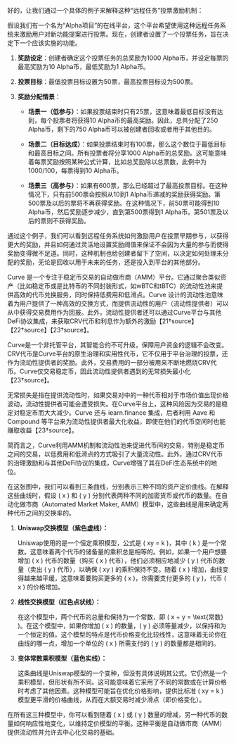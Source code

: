 好的，让我们通过一个具体的例子来解释这种“远程任务”投票激励机制：

假设我们有一个名为“Alpha项目”的在线平台，这个平台希望使用这种远程任务系统来激励用户对新功能提案进行投票。现在，创建者设置了一个投票任务，旨在决定下一个应该实施的功能。

1. **奖励设定**：创建者确定这个投票任务的总奖励为1000 Alpha币，并设定每票的最高奖励为10 Alpha币，最低奖励为1 Alpha币。

2. **投票目标**：最低投票目标设置为50票，最高投票目标设为500票。

3. **奖励分配情景**：

   - **场景一（低参与）**：如果投票结束时只有25票，这意味着最低目标没有达到，每个投票者将获得10 Alpha币的最高奖励。因此，总共分配了250 Alpha币，剩下的750 Alpha币可以被创建者回收或者用于其他目的。
   
   - **场景二（目标达成）**：如果投票结束时有100票，那么这个数位于最低目标和最高目标之间。所有投票者将分享1000 Alpha币的总奖励。这可能意味着每票奖励按照某种公式计算，比如总奖励除以总票数，此例中为1000/100，每票得到10 Alpha币。
   
   - **场景三（高参与）**：如果有600票，那么已经超过了最高投票目标。在这种情况下，只有前500票会按照从10到1 Alpha币递减的奖励获得奖励。第500票及以后的票将不再获得奖励。在这种情况下，前50票可能得到10 Alpha币，然后奖励逐步减少，直到第500票得到1 Alpha币。第501票及以后的票则不获得奖励。

通过这个例子，我们可以看到远程任务系统如何激励用户在投票早期参与，以获得更大的奖励，并且如何通过灵活地设置奖励阈值来保证不会因为大量的参与而使得奖励变得微不足道。同时，这种机制也给创建者留下了空间，以决定如何处理未分配的奖励，无论是回收以用于未来的任务，还是投入到平台的其他部分。

Curve 是一个专注于稳定币交易的自动做市商（AMM）平台。它通过聚合类似资产（比如稳定币或是比特币的不同封装形式，如wBTC和tBTC）的流动性池来提供高效的代币兑换服务，同时保持低费用和低滑点。Curve 设计的流动性池意味着为用户提供了一种高效的交换方式，而提供流动性的用户（流动性提供者）可以从中获得交易费用作为回报。此外，流动性提供者还可以通过Curve平台与其他DeFi协议集成，来获取CRV代币和利息作为额外的激励【21†source】【22†source】【23†source】。

Curve是一个非托管平台，其智能合约不可升级，保障用户资金的逻辑不会改变。CRV代币是Curve平台的原生治理和实用性代币，它不仅用于平台治理的投票，还作为流动性提供者的奖励。此外，交易费用的一部分被用来不断地燃烧CRV代币。Curve仅交易稳定币，因此流动性提供者遇到的无常损失最小化【23†source】。

无常损失是指在提供流动性时，如果交易对中的一种代币相对于市场价值出现价格波动，流动性提供者可能会遭受损失。在Curve平台上，这种风险因为交易的是稳定对稳定币而大大减少。Curve 还与 iearn.finance 集成，后者利用 Aave 和 Compound 等平台来为流动性提供者最大化收益，即使在他们的代币空闲时也能赚取收益【23†source】。

简而言之，Curve利用AMM机制和流动性池来促进代币间的交易，特别是稳定币之间的交易，以低费用和低滑点的方式吸引了大量流动性。此外，通过CRV代币的治理激励和与其他DeFi协议的集成，Curve增强了其在DeFi生态系统中的地位。

在这张图中，我们可以看到三条曲线，分别表示三种不同的资产定价曲线。在解释这些曲线时，假设 \( x \) 和 \( y \) 分别代表两种不同的加密货币或代币的数量。在自动化做市商（Automated Market Maker, AMM）模型中，这些曲线是用来确定两种代币之间的交换率的。

1. **Uniswap交换模型（紫色虚线）：**
   
   Uniswap使用的是一个恒定乘积模型，公式是 \( xy = k \)，其中 \( k \) 是一个常数。这意味着两个代币的储备量的乘积总是相等的。例如，如果一个用户想要增加 \( x \) 代币的数量（购买 \( x \) 代币），他们必须相应地减少 \( y \) 代币的数量（卖出 \( y \) 代币），以确保 \( xy \) 的乘积保持不变。随着 \( x \) 增加，曲线变得越来越平缓，这意味着要购买更多的 \( x \)，你需要支付更多的 \( y \)，代币 \( x \) 的价格增加。

2. **线性交换模型（红色点状线）：**
   
   在这个模型中，两个代币的总量和保持为一个常数，即 \( x + y = \text{常数} \)。在这个模型中，如果你增加 \( x \) 的数量，\( y \) 必须等量减少，以保持和为一个恒定的值。这个模型的特点是代币价格变化比较线性，这意味着无论你在曲线的哪一点，增加一个单位的 \( x \) 所需支付的 \( y \) 的数量都是相同的。

3. **变体常数乘积模型（蓝色实线）：**
   
   这条曲线是Uniswap模型的一个变种，但没有具体说明其公式。它仍然是一个乘积模型，但形状有所不同。这可能意味着它采用了不同的常数或在计算价格时考虑了其他因素。这种模型可能旨在优化价格影响，提供比标准 \( xy = k \) 模型更平滑的价格曲线，从而在大额交易时减少滑点（即价格变化）。

在所有这三种模型中，你可以看到随着 \( x \) 或 \( y \) 数量的增减，另一种代币的数量如何响应性地变化，以维持定价模型的平衡。这种平衡是自动做市商（AMM）提供流动性并允许去中心化交易的基础。